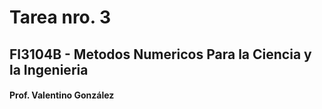 # Tarea nro. 3
## FI3104B - Metodos Numericos Para la Ciencia y la Ingenieria
#### Prof. Valentino González


